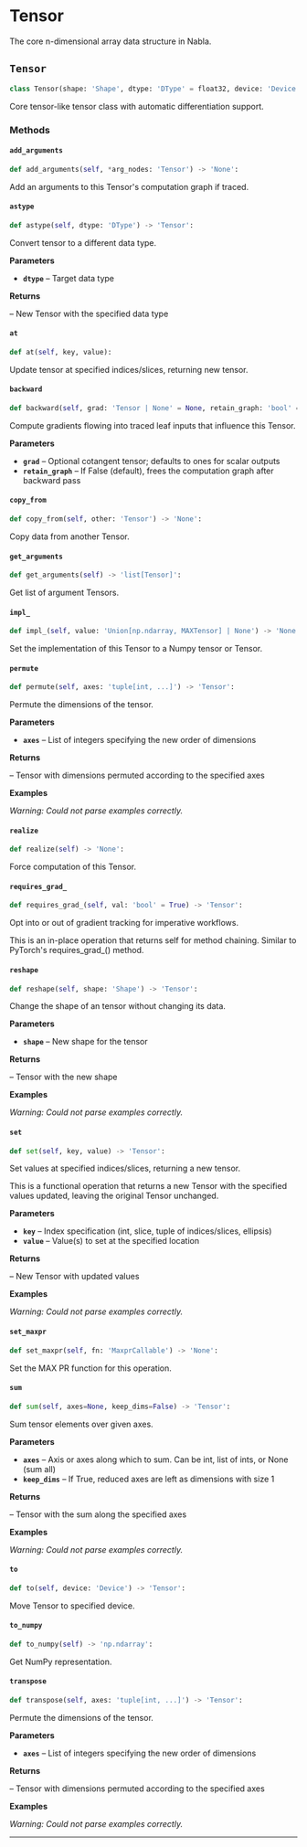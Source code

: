 # Tensor

The core n-dimensional array data structure in Nabla.

## `Tensor`

```python
class Tensor(shape: 'Shape', dtype: 'DType' = float32, device: 'Device' = Device(type=cpu,id=0), materialize: 'bool' = False, name: 'str' = '', batch_dims: 'Shape' = ()) -> 'None':
```
Core tensor-like tensor class with automatic differentiation support.


### Methods

#### `add_arguments`
```python
def add_arguments(self, *arg_nodes: 'Tensor') -> 'None':
```
Add an arguments to this Tensor's computation graph if traced.


#### `astype`
```python
def astype(self, dtype: 'DType') -> 'Tensor':
```
Convert tensor to a different data type.

**Parameters**

- **`dtype`** – Target data type

**Returns**

 – New Tensor with the specified data type


#### `at`
```python
def at(self, key, value):
```
Update tensor at specified indices/slices, returning new tensor.


#### `backward`
```python
def backward(self, grad: 'Tensor | None' = None, retain_graph: 'bool' = False) -> 'None':
```
Compute gradients flowing into traced leaf inputs that influence this Tensor.

**Parameters**

- **`grad`** – Optional cotangent tensor; defaults to ones for scalar outputs
- **`retain_graph`** – If False (default), frees the computation graph after backward pass


#### `copy_from`
```python
def copy_from(self, other: 'Tensor') -> 'None':
```
Copy data from another Tensor.


#### `get_arguments`
```python
def get_arguments(self) -> 'list[Tensor]':
```
Get list of argument Tensors.


#### `impl_`
```python
def impl_(self, value: 'Union[np.ndarray, MAXTensor] | None') -> 'None':
```
Set the implementation of this Tensor to a Numpy tensor or Tensor.


#### `permute`
```python
def permute(self, axes: 'tuple[int, ...]') -> 'Tensor':
```
Permute the dimensions of the tensor.

**Parameters**

- **`axes`** – List of integers specifying the new order of dimensions

**Returns**

 – Tensor with dimensions permuted according to the specified axes

**Examples**

*Warning: Could not parse examples correctly.*

#### `realize`
```python
def realize(self) -> 'None':
```
Force computation of this Tensor.


#### `requires_grad_`
```python
def requires_grad_(self, val: 'bool' = True) -> 'Tensor':
```
Opt into or out of gradient tracking for imperative workflows.

This is an in-place operation that returns self for method chaining.
Similar to PyTorch's requires_grad_() method.


#### `reshape`
```python
def reshape(self, shape: 'Shape') -> 'Tensor':
```
Change the shape of an tensor without changing its data.

**Parameters**

- **`shape`** – New shape for the tensor

**Returns**

 – Tensor with the new shape

**Examples**

*Warning: Could not parse examples correctly.*

#### `set`
```python
def set(self, key, value) -> 'Tensor':
```
Set values at specified indices/slices, returning a new tensor.

This is a functional operation that returns a new Tensor with the specified
values updated, leaving the original Tensor unchanged.

**Parameters**

- **`key`** – Index specification (int, slice, tuple of indices/slices, ellipsis)
- **`value`** – Value(s) to set at the specified location

**Returns**

 – New Tensor with updated values

**Examples**

*Warning: Could not parse examples correctly.*

#### `set_maxpr`
```python
def set_maxpr(self, fn: 'MaxprCallable') -> 'None':
```
Set the MAX PR function for this operation.


#### `sum`
```python
def sum(self, axes=None, keep_dims=False) -> 'Tensor':
```
Sum tensor elements over given axes.

**Parameters**

- **`axes`** – Axis or axes along which to sum. Can be int, list of ints, or None (sum all)
- **`keep_dims`** – If True, reduced axes are left as dimensions with size 1

**Returns**

 – Tensor with the sum along the specified axes

**Examples**

*Warning: Could not parse examples correctly.*

#### `to`
```python
def to(self, device: 'Device') -> 'Tensor':
```
Move Tensor to specified device.


#### `to_numpy`
```python
def to_numpy(self) -> 'np.ndarray':
```
Get NumPy representation.


#### `transpose`
```python
def transpose(self, axes: 'tuple[int, ...]') -> 'Tensor':
```
Permute the dimensions of the tensor.

**Parameters**

- **`axes`** – List of integers specifying the new order of dimensions

**Returns**

 – Tensor with dimensions permuted according to the specified axes

**Examples**

*Warning: Could not parse examples correctly.*

---
